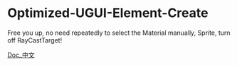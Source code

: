 # Optimized-UGUI-Element-Create
Free you up, no need repeatedly to  select the Material manually, Sprite, turn off RayCastTarget!


[Doc_中文](https://ykls.app/Blog/read/38)
